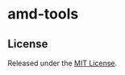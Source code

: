 amd-tools
=========

License
-------

Released under the [MIT
License](http://www.opensource.org/licenses/mit-license.php).
